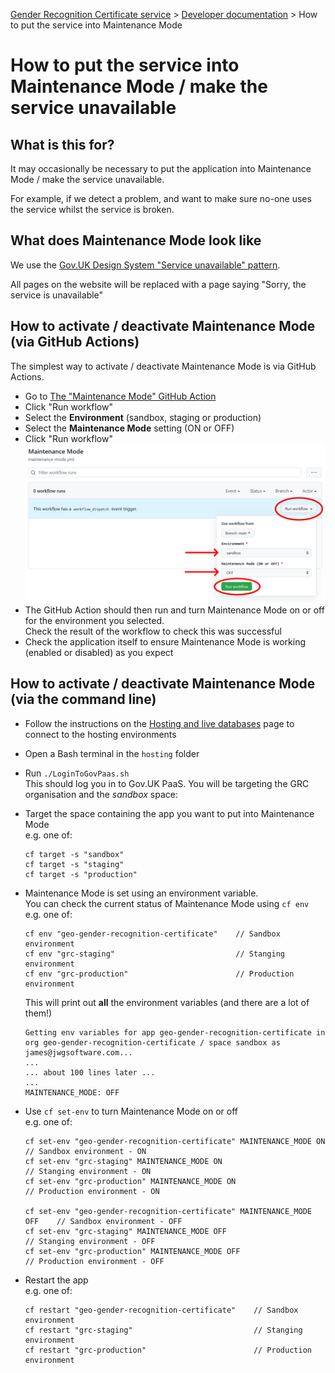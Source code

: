 
[Gender Recognition Certificate service](../README.md) >
[Developer documentation](README.md) >
How to put the service into Maintenance Mode

# How to put the service into Maintenance Mode / make the service unavailable

## What is this for?
It may occasionally be necessary to put the application into Maintenance Mode / make the service unavailable.

For example, if we detect a problem, and want to make sure no-one uses the service whilst the service is broken.


## What does Maintenance Mode look like

We use the [Gov.UK Design System "Service unavailable" pattern](https://design-system.service.gov.uk/patterns/service-unavailable-pages/).

All pages on the website will be replaced with a page saying "Sorry, the service is unavailable"


## How to activate / deactivate Maintenance Mode (via GitHub Actions)

The simplest way to activate / deactivate Maintenance Mode is via GitHub Actions.

* Go to [The "Maintenance Mode" GitHub Action](https://github.com/cabinetoffice/grc-app/actions/workflows/maintenance-mode.yml)
* Click "Run workflow"
* Select the **Environment** (sandbox, staging or production)
* Select the **Maintenance Mode** setting (ON or OFF)
* Click "Run workflow"  
  <img src="screenshot-of-setting-maintenance-mode-via-GitHub-Actions.png" width="717" alt="Screenshot of setting Maintenance Mode via GitHub Actions">
* The GitHub Action should then run and turn Maintenance Mode on or off for the environment you selected.  
  Check the result of the workflow to check this was successful
* Check the application itself to ensure Maintenance Mode is working (enabled or disabled) as you expect


## How to activate / deactivate Maintenance Mode (via the command line)

* Follow the instructions on the [Hosting and live databases](Hosting_and_live_databases.md) page to connect to the hosting environments

* Open a Bash terminal in the `hosting` folder

* Run `./LoginToGovPaas.sh`  
  This should log you in to Gov.UK PaaS. You will be targeting the GRC organisation and the *sandbox* space:

* Target the space containing the app you want to put into Maintenance Mode  
  e.g. one of:
  ```
  cf target -s "sandbox"
  cf target -s "staging"
  cf target -s "production"
  ```

* Maintenance Mode is set using an environment variable.  
  You can check the current status of Maintenance Mode using `cf env`  
  e.g. one of:
  ```
  cf env "geo-gender-recognition-certificate"    // Sandbox environment
  cf env "grc-staging"                           // Stanging environment
  cf env "grc-production"                        // Production environment
  ```
  This will print out **all** the environment variables (and there are a lot of them!)
  ```
  Getting env variables for app geo-gender-recognition-certificate in org geo-gender-recognition-certificate / space sandbox as james@jwgsoftware.com...
  ...
  ... about 100 lines later ...
  ...
  MAINTENANCE_MODE: OFF
  ```

* Use `cf set-env` to turn Maintenance Mode on or off  
  e.g. one of:
  ```
  cf set-env "geo-gender-recognition-certificate" MAINTENANCE_MODE ON    // Sandbox environment - ON
  cf set-env "grc-staging" MAINTENANCE_MODE ON                           // Stanging environment - ON
  cf set-env "grc-production" MAINTENANCE_MODE ON                        // Production environment - ON
  
  cf set-env "geo-gender-recognition-certificate" MAINTENANCE_MODE OFF    // Sandbox environment - OFF
  cf set-env "grc-staging" MAINTENANCE_MODE OFF                           // Stanging environment - OFF
  cf set-env "grc-production" MAINTENANCE_MODE OFF                        // Production environment - OFF
  ```

* Restart the app  
  e.g. one of:
  ```
  cf restart "geo-gender-recognition-certificate"    // Sandbox environment
  cf restart "grc-staging"                           // Stanging environment
  cf restart "grc-production"                        // Production environment
  ```
